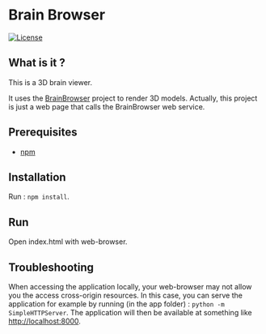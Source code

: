 # Brain Browser

[![License](https://img.shields.io/badge/license-GPL--3.0-blue.svg)](https://www.gnu.org/licenses/gpl-3.0.html)

## What is it ?

This is a 3D brain viewer.

It uses the [BrainBrowser](https://brainbrowser.cbrain.mcgill.ca/) project to render 3D models. Actually, this project is just a web page that calls the BrainBrowser web service.

## Prerequisites

* [npm](https://www.npmjs.com/)

## Installation

Run : `npm install`.

## Run

Open index.html with web-browser.

## Troubleshooting

When accessing the application locally, your web-browser may not allow you the access cross-origin resources. In this case, you can serve the application for example by running (in the app folder) : `python -m SimpleHTTPServer`. The application will then be available at something like [http://localhost:8000](http://localhost:8000).
